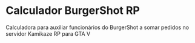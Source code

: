 # Calculador BurgerShot RP
Calculadora para auxiliar funcionários do BurgerShot a somar pedidos no servidor Kamikaze RP para GTA V
